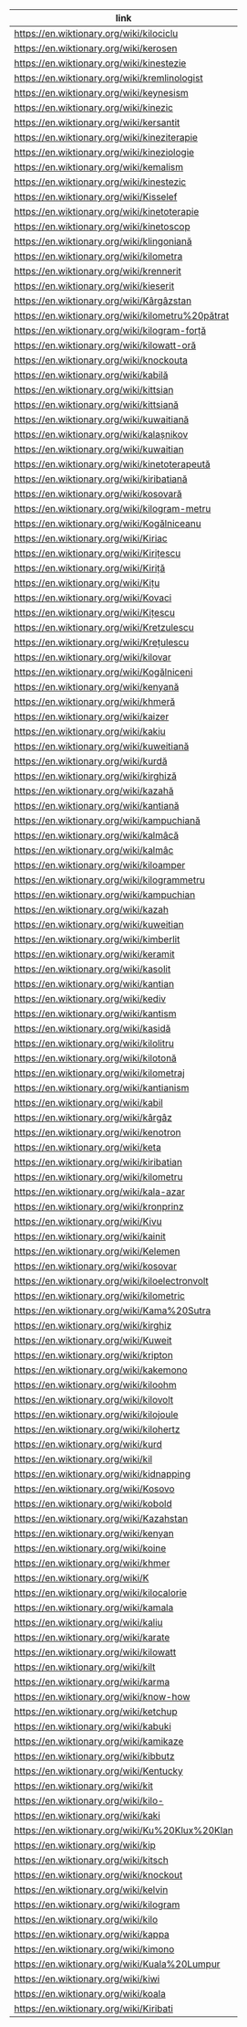 |link|
|----|
|https://en.wiktionary.org/wiki/kilociclu|
|https://en.wiktionary.org/wiki/kerosen|
|https://en.wiktionary.org/wiki/kinestezie|
|https://en.wiktionary.org/wiki/kremlinologist|
|https://en.wiktionary.org/wiki/keynesism|
|https://en.wiktionary.org/wiki/kinezic|
|https://en.wiktionary.org/wiki/kersantit|
|https://en.wiktionary.org/wiki/kineziterapie|
|https://en.wiktionary.org/wiki/kineziologie|
|https://en.wiktionary.org/wiki/kemalism|
|https://en.wiktionary.org/wiki/kinestezic|
|https://en.wiktionary.org/wiki/Kisselef|
|https://en.wiktionary.org/wiki/kinetoterapie|
|https://en.wiktionary.org/wiki/kinetoscop|
|https://en.wiktionary.org/wiki/klingoniană|
|https://en.wiktionary.org/wiki/kilometra|
|https://en.wiktionary.org/wiki/krennerit|
|https://en.wiktionary.org/wiki/kieserit|
|https://en.wiktionary.org/wiki/Kârgâzstan|
|https://en.wiktionary.org/wiki/kilometru%20pătrat|
|https://en.wiktionary.org/wiki/kilogram-forță|
|https://en.wiktionary.org/wiki/kilowatt-oră|
|https://en.wiktionary.org/wiki/knockouta|
|https://en.wiktionary.org/wiki/kabilă|
|https://en.wiktionary.org/wiki/kittsian|
|https://en.wiktionary.org/wiki/kittsiană|
|https://en.wiktionary.org/wiki/kuwaitiană|
|https://en.wiktionary.org/wiki/kalașnikov|
|https://en.wiktionary.org/wiki/kuwaitian|
|https://en.wiktionary.org/wiki/kinetoterapeută|
|https://en.wiktionary.org/wiki/kiribatiană|
|https://en.wiktionary.org/wiki/kosovară|
|https://en.wiktionary.org/wiki/kilogram-metru|
|https://en.wiktionary.org/wiki/Kogălniceanu|
|https://en.wiktionary.org/wiki/Kiriac|
|https://en.wiktionary.org/wiki/Kirițescu|
|https://en.wiktionary.org/wiki/Kiriță|
|https://en.wiktionary.org/wiki/Kițu|
|https://en.wiktionary.org/wiki/Kovaci|
|https://en.wiktionary.org/wiki/Kițescu|
|https://en.wiktionary.org/wiki/Kretzulescu|
|https://en.wiktionary.org/wiki/Krețulescu|
|https://en.wiktionary.org/wiki/kilovar|
|https://en.wiktionary.org/wiki/Kogălniceni|
|https://en.wiktionary.org/wiki/kenyană|
|https://en.wiktionary.org/wiki/khmeră|
|https://en.wiktionary.org/wiki/kaizer|
|https://en.wiktionary.org/wiki/kakiu|
|https://en.wiktionary.org/wiki/kuweitiană|
|https://en.wiktionary.org/wiki/kurdă|
|https://en.wiktionary.org/wiki/kirghiză|
|https://en.wiktionary.org/wiki/kazahă|
|https://en.wiktionary.org/wiki/kantiană|
|https://en.wiktionary.org/wiki/kampuchiană|
|https://en.wiktionary.org/wiki/kalmâcă|
|https://en.wiktionary.org/wiki/kalmâc|
|https://en.wiktionary.org/wiki/kiloamper|
|https://en.wiktionary.org/wiki/kilogrammetru|
|https://en.wiktionary.org/wiki/kampuchian|
|https://en.wiktionary.org/wiki/kazah|
|https://en.wiktionary.org/wiki/kuweitian|
|https://en.wiktionary.org/wiki/kimberlit|
|https://en.wiktionary.org/wiki/keramit|
|https://en.wiktionary.org/wiki/kasolit|
|https://en.wiktionary.org/wiki/kantian|
|https://en.wiktionary.org/wiki/kediv|
|https://en.wiktionary.org/wiki/kantism|
|https://en.wiktionary.org/wiki/kasidă|
|https://en.wiktionary.org/wiki/kilolitru|
|https://en.wiktionary.org/wiki/kilotonă|
|https://en.wiktionary.org/wiki/kilometraj|
|https://en.wiktionary.org/wiki/kantianism|
|https://en.wiktionary.org/wiki/kabil|
|https://en.wiktionary.org/wiki/kârgâz|
|https://en.wiktionary.org/wiki/kenotron|
|https://en.wiktionary.org/wiki/keta|
|https://en.wiktionary.org/wiki/kiribatian|
|https://en.wiktionary.org/wiki/kilometru|
|https://en.wiktionary.org/wiki/kala-azar|
|https://en.wiktionary.org/wiki/kronprinz|
|https://en.wiktionary.org/wiki/Kivu|
|https://en.wiktionary.org/wiki/kainit|
|https://en.wiktionary.org/wiki/Kelemen|
|https://en.wiktionary.org/wiki/kosovar|
|https://en.wiktionary.org/wiki/kiloelectronvolt|
|https://en.wiktionary.org/wiki/kilometric|
|https://en.wiktionary.org/wiki/Kama%20Sutra|
|https://en.wiktionary.org/wiki/kirghiz|
|https://en.wiktionary.org/wiki/Kuweit|
|https://en.wiktionary.org/wiki/kripton|
|https://en.wiktionary.org/wiki/kakemono|
|https://en.wiktionary.org/wiki/kiloohm|
|https://en.wiktionary.org/wiki/kilovolt|
|https://en.wiktionary.org/wiki/kilojoule|
|https://en.wiktionary.org/wiki/kilohertz|
|https://en.wiktionary.org/wiki/kurd|
|https://en.wiktionary.org/wiki/kil|
|https://en.wiktionary.org/wiki/kidnapping|
|https://en.wiktionary.org/wiki/Kosovo|
|https://en.wiktionary.org/wiki/kobold|
|https://en.wiktionary.org/wiki/Kazahstan|
|https://en.wiktionary.org/wiki/kenyan|
|https://en.wiktionary.org/wiki/koine|
|https://en.wiktionary.org/wiki/khmer|
|https://en.wiktionary.org/wiki/K|
|https://en.wiktionary.org/wiki/kilocalorie|
|https://en.wiktionary.org/wiki/kamala|
|https://en.wiktionary.org/wiki/kaliu|
|https://en.wiktionary.org/wiki/karate|
|https://en.wiktionary.org/wiki/kilowatt|
|https://en.wiktionary.org/wiki/kilt|
|https://en.wiktionary.org/wiki/karma|
|https://en.wiktionary.org/wiki/know-how|
|https://en.wiktionary.org/wiki/ketchup|
|https://en.wiktionary.org/wiki/kabuki|
|https://en.wiktionary.org/wiki/kamikaze|
|https://en.wiktionary.org/wiki/kibbutz|
|https://en.wiktionary.org/wiki/Kentucky|
|https://en.wiktionary.org/wiki/kit|
|https://en.wiktionary.org/wiki/kilo-|
|https://en.wiktionary.org/wiki/kaki|
|https://en.wiktionary.org/wiki/Ku%20Klux%20Klan|
|https://en.wiktionary.org/wiki/kip|
|https://en.wiktionary.org/wiki/kitsch|
|https://en.wiktionary.org/wiki/knockout|
|https://en.wiktionary.org/wiki/kelvin|
|https://en.wiktionary.org/wiki/kilogram|
|https://en.wiktionary.org/wiki/kilo|
|https://en.wiktionary.org/wiki/kappa|
|https://en.wiktionary.org/wiki/kimono|
|https://en.wiktionary.org/wiki/Kuala%20Lumpur|
|https://en.wiktionary.org/wiki/kiwi|
|https://en.wiktionary.org/wiki/koala|
|https://en.wiktionary.org/wiki/Kiribati|
